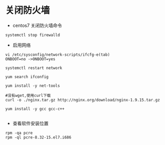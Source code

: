 # 关闭防火墙

* centos7 关闭防火墙命令

```
systemctl stop firewalld
```

* 启用网络
```
vi /etc/sysconfig/network-scripts/ifcfg-e(tab)
ONBOOT=no ->ONBOOT=yes

systemctl restart network

yum search ifconfig

yum install -y net-tools

#没有wget,使用curl下载
curl -o ./nginx.tar.gz http://nginx.org/download/nginx-1.9.15.tar.gz

yum install -y gcc gcc-c++


```

* 查看软件安装位置
```
rpm -qa pcre
rpm -ql pcre-8.32-15.el7.i686
```